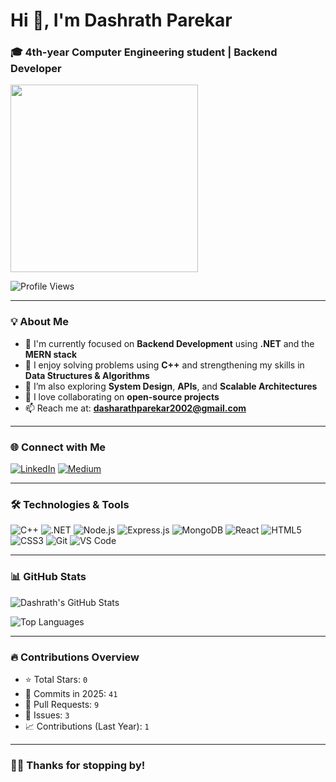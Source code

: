 # Hi 👋, I'm Dashrath Parekar

### 🎓 4th-year Computer Engineering student | Backend Developer

<img src="https://cdn.dribbble.com/users/1708816/screenshots/15637256/media/71dc7f8a0efb78bd6df7aeb7f5c10a8b.png" width="300" />

![Profile Views](https://komarev.com/ghpvc/?username=ErDashrath&label=Profile%20views&color=0e75b6&style=flat)

---

### 💡 About Me

- 🔭 I'm currently focused on **Backend Development** using **.NET** and the **MERN stack**
- 💬 I enjoy solving problems using **C++** and strengthening my skills in **Data Structures & Algorithms**
- 🌱 I’m also exploring **System Design**, **APIs**, and **Scalable Architectures**
- 🤝 I love collaborating on **open-source projects**
- 📫 Reach me at: **dasharathparekar2002@gmail.com**

---

### 🌐 Connect with Me

[![LinkedIn](https://img.shields.io/badge/LinkedIn-0077B5?style=for-the-badge&logo=linkedin&logoColor=white)](https://www.linkedin.com/in/dashrath-parekar-7863a1266/)
[![Medium](https://img.shields.io/badge/Medium-12100E?style=for-the-badge&logo=medium&logoColor=white)](https://medium.com/@dasharathparekar2002)

---

### 🛠️ Technologies & Tools

![C++](https://img.shields.io/badge/C++-00599C?style=flat-square&logo=c%2B%2B&logoColor=white)
![.NET](https://img.shields.io/badge/.NET-512BD4?style=flat-square&logo=dotnet&logoColor=white)
![Node.js](https://img.shields.io/badge/Node.js-339933?style=flat-square&logo=node-dot-js&logoColor=white)
![Express.js](https://img.shields.io/badge/Express.js-000000?style=flat-square&logo=express&logoColor=white)
![MongoDB](https://img.shields.io/badge/MongoDB-47A248?style=flat-square&logo=mongodb&logoColor=white)
![React](https://img.shields.io/badge/React-20232A?style=flat-square&logo=react&logoColor=61DAFB)
![HTML5](https://img.shields.io/badge/HTML5-E34F26?style=flat-square&logo=html5&logoColor=white)
![CSS3](https://img.shields.io/badge/CSS3-1572B6?style=flat-square&logo=css3&logoColor=white)
![Git](https://img.shields.io/badge/Git-F05032?style=flat-square&logo=git&logoColor=white)
![VS Code](https://img.shields.io/badge/VS%20Code-007ACC?style=flat-square&logo=visual-studio-code&logoColor=white)

---

### 📊 GitHub Stats

![Dashrath's GitHub Stats](https://github-readme-stats.vercel.app/api?username=ErDashrath&show_icons=true&theme=tokyonight)

![Top Languages](https://github-readme-stats.vercel.app/api/top-langs/?username=ErDashrath&layout=compact&theme=tokyonight)

---

### 🔥 Contributions Overview

- ⭐ Total Stars: `0`
- 📅 Commits in 2025: `41`
- 🔀 Pull Requests: `9`
- 🐞 Issues: `3`
- 📈 Contributions (Last Year): `1`

---

### 🙋‍♂️ Thanks for stopping by!
